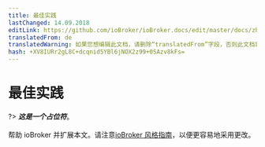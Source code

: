 ```yaml
---
title: 最佳实践
lastChanged: 14.09.2018
editLink: https://github.com/ioBroker/ioBroker.docs/edit/master/docs/zh-cn/dev/bestpractices.md
translatedFrom: de
translatedWarning: 如果您想编辑此文档，请删除“translatedFrom”字段，否则此文档将再次自动翻译
hash: +XV8IURr2gL8C+dcqnid5YBl6jNOX2z99+0SAzv8kFs=
---
```

# 最佳实践
?> ***这是一个占位符***。<br><br>帮助 ioBroker 并扩展本文。请注意[ioBroker 风格指南](https://www.iobroker.net/#de/documentation/community/styleguidedoc.md)，以便更容易地采用更改。